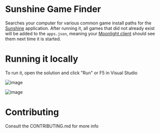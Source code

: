 # Sunshine Game Finder
Searches your computer for various common game install paths for the [Sunshine](https://github.com/LizardByte/Sunshine) application. After running it, all games that did not already exist will be added to the `apps.json`, meaning your [Moonlight client](https://github.com/moonlight-stream/moonlight-qt) should see them next time it is started.

# Running it locally
To run it, open the solution and click "Run" or F5 in Visual Studio

![image](https://user-images.githubusercontent.com/877114/227733782-922c06f1-12b9-44bc-bbf4-0bd012559440.png)

![image](https://user-images.githubusercontent.com/877114/227733789-6068f7ff-7c7e-40c2-b461-ae82d2c708c3.png)

# Contributing
Consult the CONTRIBUTING.md for more info
